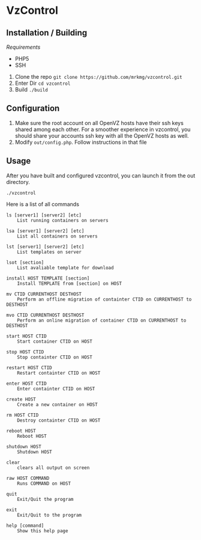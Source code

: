VzControl
=========

Installation / Building
-----------------------

*Requirements*
- PHP5
- SSH

1. Clone the repo `git clone https://github.com/mrkmg/vzcontrol.git`
2. Enter Dir `cd vzcontrol`
3. Build `./build`

Configuration
-------------

1. Make sure the root account on all OpenVZ hosts have their ssh keys shared among each other. For a smoother experience in vzcontrol, you should share your accounts ssh key with all the OpenVZ hosts as well.
2. Modify `out/config.php`. Follow instructions in that file

Usage
-----

After you have built and configured vzcontrol, you can launch it from the out directory.

    ./vzcontrol

Here is a list of all commands

    ls [server1] [server2] [etc]
        List running containers on servers

    lsa [server1] [server2] [etc]
        List all containers on servers

    lst [server1] [server2] [etc]
        List templates on server

    lsot [section]
        List avaliable template for download

    install HOST TEMPLATE [section]
        Install TEMPLATE from [section] on HOST

    mv CTID CURRENTHOST DESTHOST
        Perform an offline migration of containter CTID on CURRENTHOST to DESTHOST

    mvo CTID CURRENTHOST DESTHOST
        Perform an online migration of container CTID on CURRENTHOST to DESTHOST

    start HOST CTID
        Start container CTID on HOST

    stop HOST CTID
        Stop containter CTID on HOST

    restart HOST CTID
        Restart containter CTID on HOST

    enter HOST CTID
        Enter containter CTID on HOST

    create HOST
        Create a new container on HOST

    rm HOST CTID
        Destroy containter CTID on HOST

    reboot HOST
        Reboot HOST

    shutdown HOST
        Shutdown HOST

    clear 
        clears all output on screen

    raw HOST COMMAND
        Runs COMMAND on HOST

    quit 
        Exit/Quit the program

    exit 
        Exit/Quit to the program

    help [command]
        Show this help page
